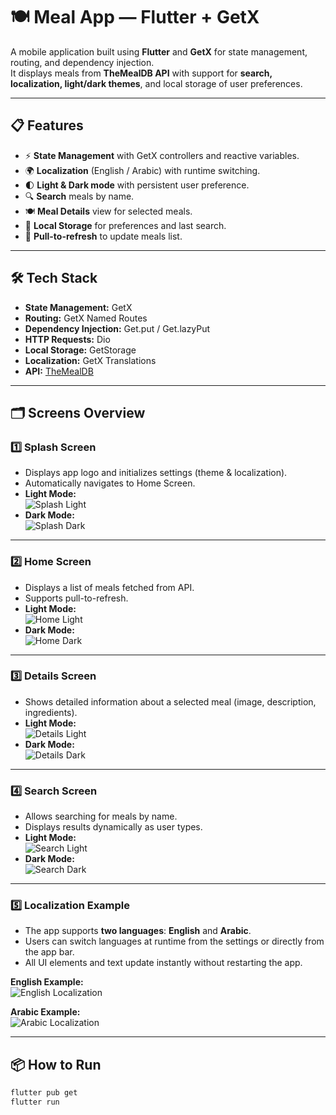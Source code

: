 # 🍽 Meal App — Flutter + GetX

A mobile application built using **Flutter** and **GetX** for state management, routing, and dependency injection.  
It displays meals from **TheMealDB API** with support for **search, localization, light/dark themes**, and local storage of user preferences.

---

## 📋 Features

- ⚡ **State Management** with GetX controllers and reactive variables.
- 🌍 **Localization** (English / Arabic) with runtime switching.
- 🌓 **Light & Dark mode** with persistent user preference.
- 🔍 **Search** meals by name.
- 🍽 **Meal Details** view for selected meals.
- 💾 **Local Storage** for preferences and last search.
- 🔁 **Pull-to-refresh** to update meals list.

---

## 🛠 Tech Stack

- **State Management:** GetX  
- **Routing:** GetX Named Routes  
- **Dependency Injection:** Get.put / Get.lazyPut  
- **HTTP Requests:** Dio  
- **Local Storage:** GetStorage  
- **Localization:** GetX Translations  
- **API:** [TheMealDB](https://www.themealdb.com/api.php)  

---

## 🗂 Screens Overview

### 1️⃣ Splash Screen
- Displays app logo and initializes settings (theme & localization).
- Automatically navigates to Home Screen.
- **Light Mode:**  
  ![Splash Light](screenshots/light/splash.png)  
- **Dark Mode:**  
  ![Splash Dark](screenshots/dark/splash.png)  

---

### 2️⃣ Home Screen
- Displays a list of meals fetched from API.  
- Supports pull-to-refresh.  
- **Light Mode:**  
  ![Home Light](screenshots/light/home.png)  
- **Dark Mode:**  
  ![Home Dark](screenshots/dark/home.png)  

---

### 3️⃣ Details Screen
- Shows detailed information about a selected meal (image, description, ingredients).  
- **Light Mode:**  
  ![Details Light](screenshots/light/details.png)  
- **Dark Mode:**  
  ![Details Dark](screenshots/dark/details.png)  

---

### 4️⃣ Search Screen
- Allows searching for meals by name.  
- Displays results dynamically as user types.  
- **Light Mode:**  
  ![Search Light](screenshots/light/search.png)  
- **Dark Mode:**  
  ![Search Dark](screenshots/dark/search.png)  

---

### 5️⃣ Localization Example
- The app supports **two languages**: **English** and **Arabic**.  
- Users can switch languages at runtime from the settings or directly from the app bar.  
- All UI elements and text update instantly without restarting the app.

**English Example:**  
![English Localization](screenshots/localization/home_en.png)  

**Arabic Example:**  
![Arabic Localization](screenshots/localization/home_ar.png)  

---

## 📦 How to Run

```bash
flutter pub get
flutter run
